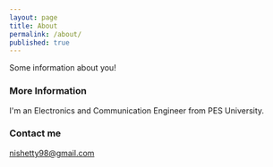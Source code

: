```yaml
---
layout: page
title: About
permalink: /about/
published: true
---
```


Some information about you!

### More Information

I'm an Electronics and Communication Engineer from PES University.

### Contact me

[nishetty98@gmail.com](mailto:nishetty98@gmail.com)
